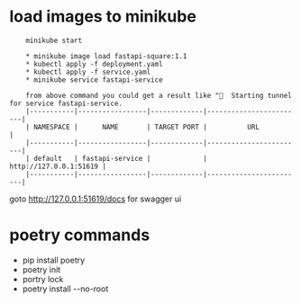 # load images to minikube
        minikube start

        * minikube image load fastapi-square:1.1  
        * kubectl apply -f deployment.yaml 
        * kubectl apply -f service.yaml 
        * minikube service fastapi-service

        from above command you could get a result like "🏃  Starting tunnel for service fastapi-service.
        |-----------|-----------------|-------------|------------------------|
        | NAMESPACE |      NAME       | TARGET PORT |          URL           |
        |-----------|-----------------|-------------|------------------------|
        | default   | fastapi-service |             | http://127.0.0.1:51619 |
        |-----------|-----------------|-------------|------------------------|

   goto    http://127.0.0.1:51619/docs for swagger ui

   # poetry commands
* pip install poetry
* poetry init
* portry lock
* poetry install --no-root
